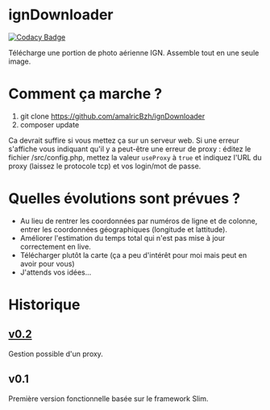 # ignDownloader

[![Codacy Badge](https://api.codacy.com/project/badge/Grade/45f1e17deef6422187a662dee75b5920)](https://www.codacy.com/app/amalricBzh/ignDownloader?utm_source=github.com&utm_medium=referral&utm_content=amalricBzh/ignDownloader&utm_campaign=badger)

Télécharge une portion de photo aérienne IGN. Assemble tout en une seule image.

# Comment ça marche ?

1. git clone https://github.com/amalricBzh/ignDownloader
2. composer update

Ca devrait suffire si vous mettez ça sur un serveur web. Si une erreur s'affiche vous indiquant qu'il y a peut-être une
erreur de proxy : éditez le fichier /src/config.php, mettez la valeur `useProxy` à `true` et indiquez l'URL du
proxy (laissez le protocole tcp) et vos login/mot de passe.

# Quelles évolutions sont prévues ?

- Au lieu de rentrer les coordonnées par numéros de ligne et de colonne, entrer les coordonnées géographiques (longitude et lattitude).
- Améliorer l'estimation du temps total qui n'est pas mise à jour correctement en live.
- Télécharger plutôt la carte (ça a peu d'intérêt pour moi mais peut en avoir pour vous)
- J'attends vos idées...

# Historique

## [v0.2](https://github.com/amalricBzh/ignDownloader/releases/tag/v0.2)
Gestion possible d'un proxy.
## v0.1
Première version fonctionnelle basée sur le framework Slim.
